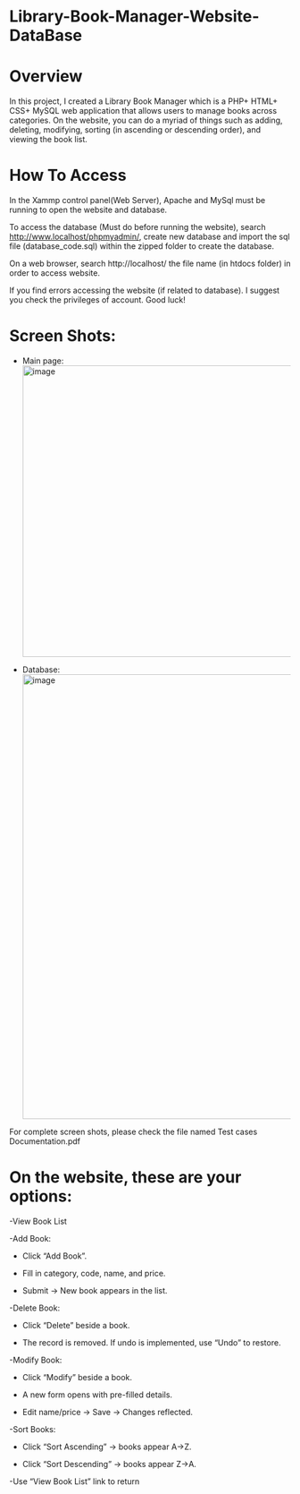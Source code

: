 # Library-Book-Manager-Website-DataBase

# Overview 

In this project, I created a Library Book Manager which is a PHP+ HTML+ CSS+ MySQL web application that allows users to manage books across categories. On the website, you can do a myriad of things such as adding, deleting, modifying, sorting (in ascending or descending order), and viewing the book list.


# How To Access

In the Xammp control panel(Web Server), Apache and MySql must be running to open the website and database. 


To access the database (Must do before running the website), search http://www.localhost/phpmyadmin/, create new database and import the sql file (database_code.sql) within the zipped folder to create the database.

On a web browser, search http://localhost/ the file name (in htdocs folder) in order to access website. 
 

If you find errors accessing the website (if related to database). I suggest you check the privileges of account. Good luck!

# Screen Shots:
- Main page:
  <img width="970" height="521" alt="image" src="https://github.com/user-attachments/assets/07a4e9e4-06ec-46f1-8eae-c1c1b389dc64" />

- Database:
  <img width="1440" height="795" alt="image" src="https://github.com/user-attachments/assets/b51fb66a-2981-4ac7-b297-6906dcc16d6f" />

For complete screen shots, please check the file named Test cases Documentation.pdf

# On the website, these are your options: 

-View Book List 

-Add Book: 

 - Click “Add Book”. 
 
 - Fill in category, code, name, and price. 
 
 - Submit → New book appears in the list. 


-Delete Book: 

 - Click “Delete” beside a book. 
 
 - The record is removed. If undo is implemented, use “Undo” to restore. 


-Modify Book: 

 - Click “Modify” beside a book. 
 
 - A new form opens with pre-filled details. 
 
 - Edit name/price → Save → Changes reflected. 
 

-Sort Books: 

 - Click “Sort Ascending” → books appear A→Z. 
 
 - Click “Sort Descending” → books appear Z→A. 

-Use “View Book List” link to return 

